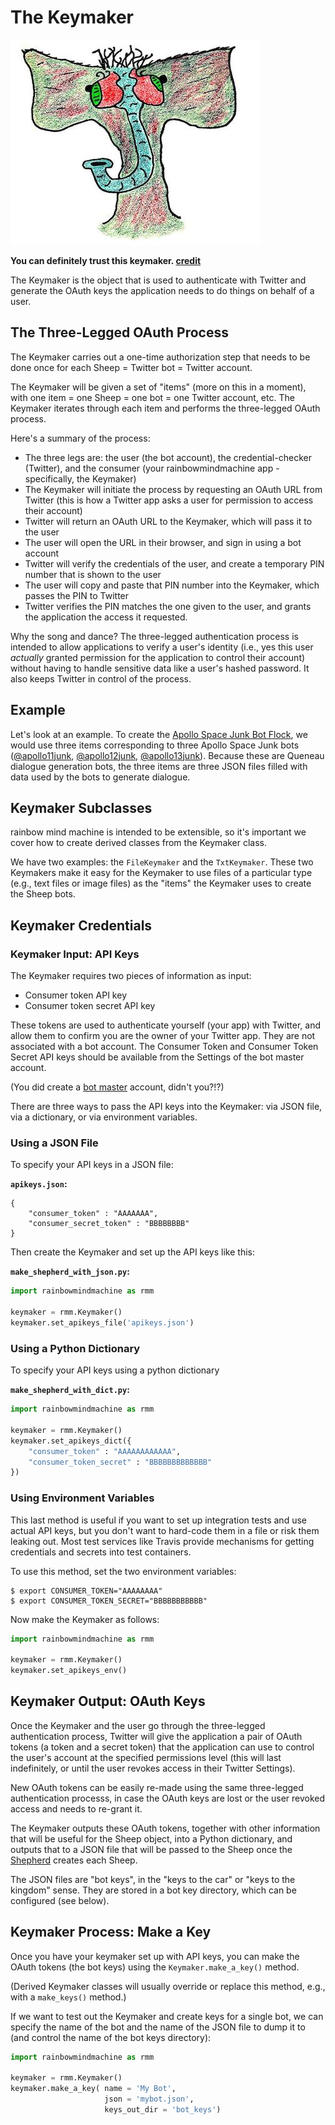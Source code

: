 # The Keymaker

![the keymaker](img/keymaker.jpg)

**You can definitely trust this keymaker. [credit](credits.md)**

The Keymaker is the object that is used to 
authenticate with Twitter and generate the 
OAuth keys the application needs to do things
on behalf of a user.

## The Three-Legged OAuth Process

The Keymaker carries out a one-time authorization step that needs to 
be done once for each Sheep = Twitter bot = Twitter account.

The Keymaker will be given a set of "items" (more on this in a moment),
with one item = one Sheep = one bot = one Twitter account, etc.
The Keymaker iterates through each item and performs the three-legged
OAuth process.

Here's a summary of the process:

* The three legs are: the user (the bot account), the credential-checker (Twitter), and the consumer (your rainbowmindmachine app - specifically, the Keymaker)
* The Keymaker will initiate the process by requesting an OAuth URL from Twitter 
    (this is how a Twitter app asks a user for permission to access their account)
* Twitter will return an OAuth URL to the Keymaker, which will pass it to the user
* The user will open the URL in their browser, and sign in using a bot account
* Twitter will verify the credentials of the user, and create a temporary PIN number that is shown to the user
* The user will copy and paste that PIN number into the Keymaker, which passes the PIN to Twitter
* Twitter verifies the PIN matches the one given to the user, and grants the application the access it requested.

Why the song and dance? The three-legged authentication process is intended to 
allow applications to verify a user's identity (i.e., yes this user _actually_ granted
permission for the application to control their account) without having to handle
sensitive data like a user's hashed password. It also keeps Twitter in control of the 
process.

## Example

Let's look at an example. To create the [Apollo Space Junk Bot Flock](https://pages.charlesreid1.com/b-apollo),
we would use three items corresponding to three Apollo Space Junk
bots ([@apollo11junk](https://twitter.com/apollo11junk), 
[@apollo12junk](https://twitter.com/apollo12junk), 
[@apollo13junk](https://twitter.com/apollo13junk)).
Because these are Queneau dialogue generation bots,
the three items are three JSON files filled with data used 
by the bots to generate dialogue.

## Keymaker Subclasses

rainbow mind machine is intended to be extensible, so it's important
we cover how to create derived classes from the Keymaker class.

We have two examples: the `FileKeymaker` and the `TxtKeymaker`.
These two Keymakers make it easy for the Keymaker to use
files of a particular type (e.g., text files or image files)
as the "items" the Keymaker uses to create the Sheep bots.


## Keymaker Credentials

### Keymaker Input: API Keys

The Keymaker requires two pieces of information as input:

* Consumer token API key
* Consumer token secret API key

These tokens are used to authenticate yourself (your app) 
with Twitter, and allow them to confirm you are the owner of 
your Twitter app. They are not associated with a bot account.
The Consumer Token and Consumer Token Secret API keys should be
available from the Settings of the bot master account.

(You did create a [bot master](installing.md) account, 
didn't you?!?)

There are three ways to pass the API keys into the Keymaker:
via JSON file, via a dictionary, or via environment variables.

### Using a JSON File

To specify your API keys in a JSON file:

**`apikeys.json`:**

```text
{
    "consumer_token" : "AAAAAAA",
    "consumer_secret_token" : "BBBBBBBB"
}
```

Then create the Keymaker and set up the API keys like this:

**`make_shepherd_with_json.py`:**

```python
import rainbowmindmachine as rmm

keymaker = rmm.Keymaker()
keymaker.set_apikeys_file('apikeys.json')
```

### Using a Python Dictionary

To specify your API keys using a python dictionary

**`make_shepherd_with_dict.py`:**

```python
import rainbowmindmachine as rmm

keymaker = rmm.Keymaker()
keymaker.set_apikeys_dict({
    "consumer_token" : "AAAAAAAAAAAA",
    "consumer_token_secret" : "BBBBBBBBBBBBB"
})
```

### Using Environment Variables

This last method is useful if you want to set up integration tests
and use actual API keys, but you don't want to hard-code them in a
file or risk them leaking out. Most test services like Travis 
provide mechanisms for getting credentials and secrets into
test containers.

To use this method, set the two environment variables:

```text
$ export CONSUMER_TOKEN="AAAAAAAA"
$ export CONSUMER_TOKEN_SECRET="BBBBBBBBBBB"
```

Now make the Keymaker as follows:

```python
import rainbowmindmachine as rmm

keymaker = rmm.Keymaker()
keymaker.set_apikeys_env()
```

## Keymaker Output: OAuth Keys

Once the Keymaker and the user go through the three-legged authentication process,
Twitter will give the application a pair of OAuth tokens (a token and a secret token)
that the application can use to control the user's account at the specified permissions
level (this will last indefinitely, or until the user revokes access in their Twitter Settings).

New OAuth tokens can be easily re-made using the same 
three-legged authentication processs, in case the OAuth keys
are lost or the user revoked access and needs to re-grant it.

The Keymaker outputs these OAuth tokens, together with other
information that will be useful for the Sheep object,
into a Python dictionary, and outputs that to a JSON file
that will be passed to the Sheep once the [Shepherd](shepherd.md)
creates each Sheep.

The JSON files are "bot keys", in the "keys to the car" or "keys to the kingdom" sense.
They are stored in a bot key directory, which can be configured (see below).


## Keymaker Process: Make a Key

Once you have your keymaker set up with API keys, 
you can make the OAuth tokens (the bot keys)
using the `Keymaker.make_a_key()` method.

(Derived Keymaker classes will usually override
or replace this method, e.g., with a 
`make_keys()` method.)

If we want to test out the Keymaker and create keys 
for a single bot, we can specify the name of the bot
and the name of the JSON file to dump it to
(and control the name of the bot keys directory):

```python
import rainbowmindmachine as rmm

keymaker = rmm.Keymaker()
keymaker.make_a_key( name = 'My Bot',
                     json = 'mybot.json',
                     keys_out_dir = 'bot_keys')
```

